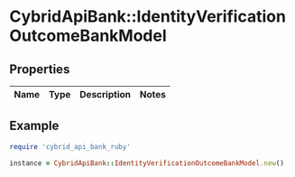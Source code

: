 # CybridApiBank::IdentityVerificationOutcomeBankModel

## Properties

| Name | Type | Description | Notes |
| ---- | ---- | ----------- | ----- |

## Example

```ruby
require 'cybrid_api_bank_ruby'

instance = CybridApiBank::IdentityVerificationOutcomeBankModel.new()
```

